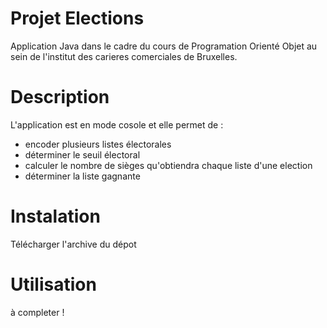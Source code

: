 # Projet Elections
  Application Java dans le cadre du cours de Programation Orienté Objet au sein de l'institut des carieres comerciales de Bruxelles.

# **Description**
  L'application est en mode cosole et elle permet de :
* encoder plusieurs listes électorales
* déterminer le seuil électoral
* calculer le nombre de sièges qu'obtiendra chaque liste d'une election
* déterminer la liste gagnante
# Instalation
  Télécharger l'archive du dépot
# Utilisation
  à completer !
